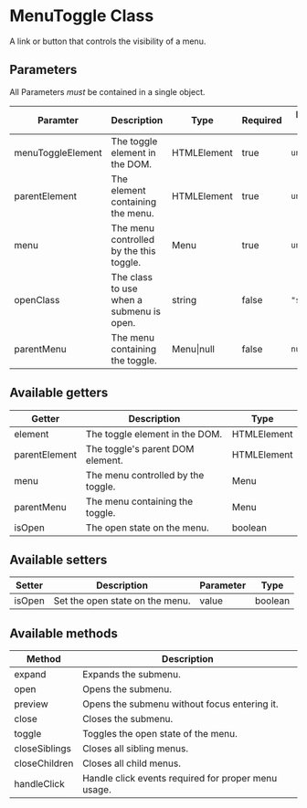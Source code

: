 # MenuToggle Class

A link or button that controls the visibility of a menu.

## Parameters

All Parameters _must_ be contained in a single object.

| Paramter | Description | Type | Required | Default Value |
| --- | --- | --- | --- | --- |
| menuToggleElement | The toggle element in the DOM. | HTMLElement | true | `undefined` |
| parentElement | The element containing the menu. | HTMLElement | true | `undefined` |
| menu | The menu controlled by the this toggle. | Menu | true | `undefined` |
| openClass | The class to use when a submenu is open. | string | false | `"show"` |
| parentMenu | The menu containing the toggle. | Menu\|null | false | `null` |

## Available getters

| Getter |  Description | Type |
| --- | --- | --- |
| element | The toggle element in the DOM. | HTMLElement |
| parentElement | The toggle's parent DOM element. | HTMLElement |
| menu | The menu controlled by the toggle. | Menu |
| parentMenu | The menu containing the toggle. | Menu |
| isOpen | The open state on the menu. | boolean |

## Available setters

| Setter | Description | Parameter | Type |
| --- | --- | --- | --- |
| isOpen | Set the open state on the menu. | value | boolean |

## Available methods

| Method | Description |
| --- | --- |
| expand | Expands the submenu. |
| open | Opens the submenu. |
| preview | Opens the submenu without focus entering it. |
| close | Closes the submenu. |
| toggle | Toggles the open state of the menu. |
| closeSiblings | Closes all sibling menus. |
| closeChildren | Closes all child menus. |
| handleClick | Handle click events required for proper menu usage. |
